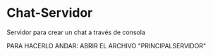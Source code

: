 # Chat-Servidor
 Servidor para crear un chat a través de consola


PARA HACERLO ANDAR: 
ABRIR EL ARCHIVO "PRINCIPALSERVIDOR"
